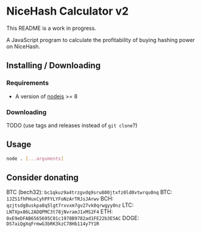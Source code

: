 # NiceHash Calculator v2

This README is a work in progress.

A JavaScript program to calculate the profitability of buying hashing power on NiceHash.

## Installing / Downloading

### Requirements

- A version of [nodejs](https://nodejs.org/en/) >= 8

### Downloading

TODO (use tags and releases instead of `git clone`?)

## Usage

```bash
node . [...arguments]
```

## Consider donating

BTC (bech32): `bc1qkuz9a4trzgvdq9sru800jtxfz0ld0vtwrqu0nq`
BTC: `1JZS1fhPHuxCyhPFYLYFoNzArTRJsJArwv`
BCH: `qzjtsdg8uskpa8q5lgt7rxvxm7gv27vk0qrwgyy0nz`
LTC: `LNTXpx86L2ADQPMC3t78jNvramJ1xMS2F4`
ETH: `0xE9eDFAB6565695C01c1978B9782ad1FE22b3E5AC`
DOGE: `DS7aiQgXqFrmwG3bRK3kzC78Hb114y7Y1R`
